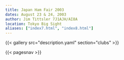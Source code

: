 ```yaml
---
title: Japan Ham Fair 2003
dates: August 23 & 24, 2003
author: Jim Tittsler 7J1AJH/AI8A
location: Tokyo Big Sight
aliases: ["index7.html", "index8.html"]
---
```


{{< gallery src="description.yaml" section="clubs" >}}

{{< pagesnav >}}
